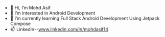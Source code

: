 - 👋 Hi, I’m Mohd Asif
- 👀 I’m interested in Android Development
- 🌱 I’m currently learning Full Stack Android Development Using Jetpack Compose
- 📫 LinkedIn--www.linkedin.com/in/mohdasif14


<!---
mohdasif14/mohdasif14 is a ✨ special ✨ repository because its `README.md` (this file) appears on your GitHub profile.
You can click the Preview link to take a look at your changes.
--->

